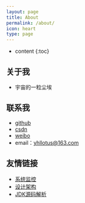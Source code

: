 ```yaml
---
layout: page
title: About
permalink: /about/
icon: heart
type: page
---
```


* content
{:toc}

## 关于我
* 宇宙的一粒尘埃

## 联系我
* [github](https://github.com/yihonglei)
* [csdn](https://blog.csdn.net/yhl_jxy)
* [weibo](https://weibo.com/u/6760221856)
* email：yhllotus@163.com

## 友情链接
* [系统监控](https://github.com/jchry/sunflower)
* [设计架构](https://github.com/yihonglei/daisy-framework)
* [JDK源码解析](https://github.com/yihonglei/jdk-source-code-reading)